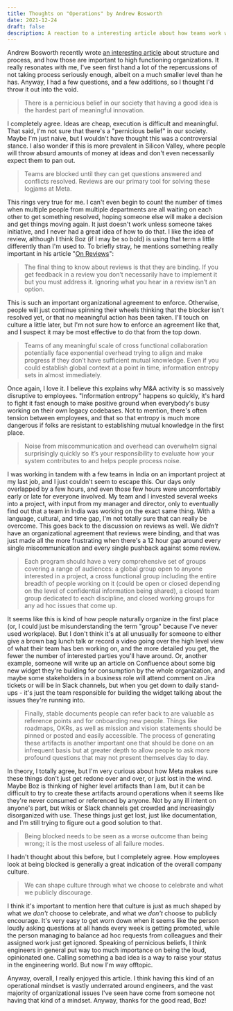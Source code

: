 ```yaml
---
title: Thoughts on "Operations" by Andrew Bosworth
date: 2021-12-24
draft: false
description: A reaction to a interesting article about how teams work well together
---
```


Andrew Bosworth recently wrote [an interesting article](https://boz.com/articles/ops) about structure and process, and how those are important to high functioning organizations. It really resonates with me, I've seen first hand a lot of the repercussions of not taking process seriously enough, albeit on a much smaller level than he has. Anyway, I had a few questions, and a few additions, so I thought I'd throw it out into the void.

> There is a pernicious belief in our society that having a good idea is the hardest part of meaningful innovation.

I completely agree. Ideas are cheap, execution is difficult and meaningful. That said, I'm not sure that there's a "pernicious belief" in our society. Maybe I'm just naive, but I wouldn't have thought this was a controversial stance. I also wonder if this is more prevalent in Silicon Valley, where people will throw absurd amounts of money at ideas and don't even necessarily expect them to pan out.

> Teams are blocked until they can get questions answered and conflicts resolved. Reviews are our primary tool for solving these logjams at Meta.

This rings very true for me. I can't even begin to count the number of times when multiple people from multiple departments are all waiting on each other to get something resolved, hoping someone else will make a decision and get things moving again. It just doesn't work unless someone takes initiative, and I never had a great idea of how to do that. I like the idea of review, although I think Boz (if I may be so bold) is using that term a little differently than I'm used to. To briefly stray, he mentions something really important in his article "[On Reviews](https://boz.com/articles/reviews)":

> The final thing to know about reviews is that they are binding. If you get feedback in a review you don’t necessarily have to implement it but you must address it. Ignoring what you hear in a review isn’t an option.

This is such an important organizational agreement to enforce. Otherwise, people will just continue spinning their wheels thinking that the blocker isn't resolved yet, or that no meaningful action has been taken. I'll touch on culture a little later, but I'm not sure how to enforce an agreement like that, and I suspect it may be most effective to do that from the top down.

> Teams of any meaningful scale of cross functional collaboration potentially face exponential overhead trying to align and make progress if they don’t have sufficient mutual knowledge. Even if you could establish global context at a point in time, information entropy sets in almost immediately.

Once again, I love it. I believe this explains why M&A activity is so massively disruptive to employees. "Information entropy" happens so quickly, it's hard to fight it fast enough to make positive ground when everybody's busy working on their own legacy codebases. Not to mention, there's often tension between employees, and that so that entropy is much more dangerous if folks are resistant to establishing mutual knowledge in the first place.

> Noise from miscommunication and overhead can overwhelm signal surprisingly quickly so it’s your responsibility to evaluate how your system contributes to and helps people process noise.

I was working in tandem with a few teams in India on an important project at my last job, and I just couldn't seem to escape this. Our days only overlapped by a few hours, and even those few hours were uncomfortably early or late for everyone involved. My team and I invested several weeks into a project, with input from my manager and director, only to eventually find out that a team in India was working on the exact same thing. With a language, cultural, and time gap, I'm not totally sure that can really be overcome. This goes back to the discussion on reviews as well. We _didn't_ have an organizational agreement that reviews were binding, and that was just made all the more frustrating when there's a 12 hour gap around every single miscommunication and every single pushback against some review.

> Each program should have a very comprehensive set of groups covering a range of audiences: a global group open to anyone interested in a project, a cross functional group including the entire breadth of people working on it (could be open or closed depending on the level of confidential information being shared), a closed team group dedicated to each discipline, and closed working groups for any ad hoc issues that come up.

It seems like this is kind of how people naturally organize in the first place (or, I could just be misunderstanding the term "group" because I've never used workplace).  But I don't think it's at all unusually for someone to either give a brown bag lunch talk or record a video going over the high level view of what their team has ben working on, and the more detailed you get, the fewer the number of interested parties you'll have around. Or, another example, someone will write up an article on Confluence about some big new widget they're building for consumption by the whole organization, and maybe some stakeholders in a business role will attend comment on Jira tickets or will be in Slack channels, but when you get down to daily stand-ups - it's just the team responsible for building the widget talking about the issues they're running into.

> Finally, stable documents people can refer back to are valuable as reference points and for onboarding new people. Things like roadmaps, OKRs, as well as mission and vision statements should be pinned or posted and easily accessible. The process of generating these artifacts is another important one that should be done on an infrequent basis but at greater depth to allow people to ask more profound questions that may not present themselves day to day.

In theory, I totally agree, but I'm very curious about how Meta makes sure these things don't just get redone over and over, or just lost in the wind. Maybe Boz is thinking of higher level artifacts than I am, but it can be difficult to try to create these artifacts around operations when it seems like they're never consumed or referenced by anyone. Not by any ill intent on anyone's part, but wikis or Slack channels get crowded and increasingly disorganized with use. These things just get lost, just like documentation, and I'm still trying to figure out a good solution to that.

> Being blocked needs to be seen as a worse outcome than being wrong; it is the most useless of all failure modes.

I hadn't thought about this before, but I completely agree. How employees look at being blocked is generally a great indication of the overall company culture.

> We can shape culture through what we choose to celebrate and what we publicly discourage.

I think it's important to mention here that culture is just as much shaped by what we _don't_ choose to celebrate, and what we _don't_ choose to publicly encourage. It's very easy to get worn down when it seems like the person loudly asking questions at all hands every week is getting promoted, while the person managing to balance ad hoc requests from colleagues and their assigned work just get ignored. Speaking of pernicious beliefs, I think engineers in general put way too much importance on being the loud, opinionated one. Calling something a bad idea is a way to raise your status in the engineering world. But now I'm way offtopic.

Anyway, overall, I really enjoyed this article. I think having this kind of an operational mindset is vastly underrated around engineers, and the vast majority of organizational issues I've seen have come from someone not having that kind of a mindset. Anyway, thanks for the good read, Boz!